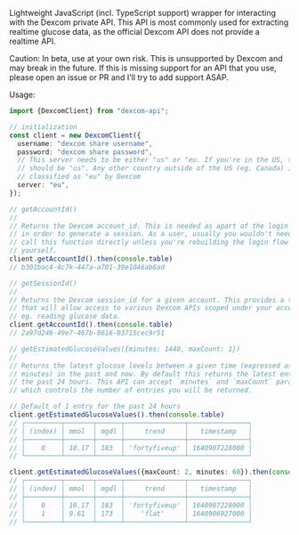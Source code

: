 Lightweight JavaScript (incl. TypeScript support) wrapper for interacting with
the Dexcom private API. This API is most commonly used for extracting realtime
glucose data, as the official Dexcom API does not provide a realtime API.

Caution: In beta, use at your own risk. This is unsupported by Dexcom and may
break in the future. If this is missing support for an API that you use, please
open an issue or PR and I'll try to add support ASAP.

Usage:

```typescript
import {DexcomClient} from "dexcom-api";

// initialization
const client = new DexcomClient({
  username: "dexcom share username",
  password: "dexcom share password",
  // This server needs to be either "us" or "eu. If you're in the US, the server
  // should be "us". Any other country outside of the US (eg. Canada) is
  // classified as "eu" by Dexcom
  server: "eu",
});

// getAccountId()
//
// Returns the Dexcom account_id. This is needed as apart of the login flow,
// in order to generate a session. As a user, usually you wouldn't need to
// call this function directly unless you're rebuilding the login flow
// yourself.
client.getAccountId().then(console.table)
// b301bac4-4c7k-447a-a701-39e1046ab6ad

// getSessionId()
//
// Returns the Dexcom session_id for a given account. This provides a token
// that will allow access to various Dexcom APIs scoped under your account, for
// eg. reading glucose data.
client.getAccountId().then(console.table)
// 2a97d246-49e7-467b-8616-03715cec9r51

// getEstimatedGlucoseValues({minutes: 1440, maxCount: 1})
//
// Returns the latest glucose levels between a given time (expressed as
// minutes) in the past and now. By default this returns the latest entry in
// the past 24 hours. This API can accept `minutes` and `maxCount` params,
// which controls the number of entries you will be returned.

// Default of 1 entry for the past 24 hours
client.getEstimatedGlucoseValues().then(console.table)
// ┌─────────┬───────┬──────┬───────────────┬───────────────┐
// │ (index) │ mmol  │ mgdl │     trend     │   timestamp   │
// ├─────────┼───────┼──────┼───────────────┼───────────────┤
// │    0    │ 10.17 │ 183  │ 'fortyfiveup' │ 1640907228000 │
// └─────────┴───────┴──────┴───────────────┴───────────────┘

client.getEstimatedGlucoseValues({maxCount: 2, minutes: 60}).then(console.table)
// ┌─────────┬───────┬──────┬───────────────┬───────────────┐
// │ (index) │ mmol  │ mgdl │     trend     │   timestamp   │
// ├─────────┼───────┼──────┼───────────────┼───────────────┤
// │    0    │ 10.17 │ 183  │ 'fortyfiveup' │ 1640907228000 │
// │    1    │ 9.61  │ 173  │    'flat'     │ 1640906927000 │
// └─────────┴───────┴──────┴───────────────┴───────────────┘
```
